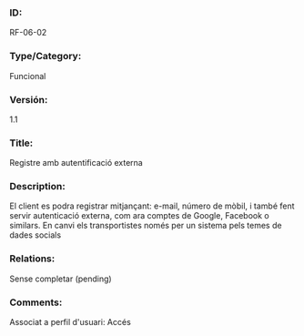 ### ID:

RF-06-02

### Type/Category: 

Funcional

### Versión:

1.1

### Title:

Registre amb autentificació externa

### Description: 

El client es podra registrar mitjançant:  e-mail, número de mòbil, i també fent servir autenticació externa, com ara
comptes de Google, Facebook o similars. En canvi els transportistes només per un sistema pels temes de dades socials

### Relations: 

Sense completar (pending) 

### Comments: 

Associat a perfil d'usuari: Accés
